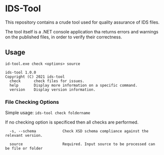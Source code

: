 # IDS-Tool

This repository contains a crude tool used for quality assurance of IDS files.

The tool itself is a .NET console application tha returns errors and warnings
on the published files, in order to verify their correctness.

## Usage

```
id-tool.exe check <options> source

ids-tool 1.0.0
Copyright (C) 2021 ids-tool
  check      check files for issues.
  help       Display more information on a specific command.
  version    Display version information.
```

### File Checking Options

Simple usage: `ids-tool check foldername`

If no checking option is specificed then all checks are performed.

```
  -s, --schema            Check XSD schema compliance against the relevant version.

  source                  Required. Input source to be processed can be file or folder
```
